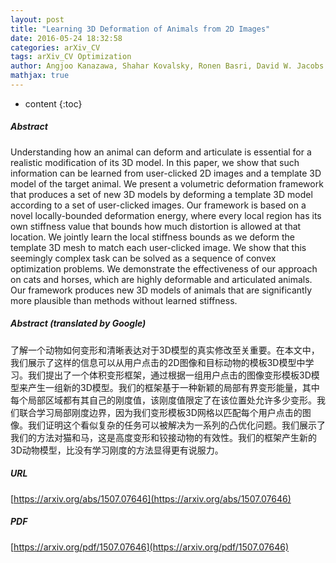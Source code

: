 ```yaml
---
layout: post
title: "Learning 3D Deformation of Animals from 2D Images"
date: 2016-05-24 18:32:58
categories: arXiv_CV
tags: arXiv_CV Optimization
author: Angjoo Kanazawa, Shahar Kovalsky, Ronen Basri, David W. Jacobs
mathjax: true
---
```


* content
{:toc}

##### Abstract
Understanding how an animal can deform and articulate is essential for a realistic modification of its 3D model. In this paper, we show that such information can be learned from user-clicked 2D images and a template 3D model of the target animal. We present a volumetric deformation framework that produces a set of new 3D models by deforming a template 3D model according to a set of user-clicked images. Our framework is based on a novel locally-bounded deformation energy, where every local region has its own stiffness value that bounds how much distortion is allowed at that location. We jointly learn the local stiffness bounds as we deform the template 3D mesh to match each user-clicked image. We show that this seemingly complex task can be solved as a sequence of convex optimization problems. We demonstrate the effectiveness of our approach on cats and horses, which are highly deformable and articulated animals. Our framework produces new 3D models of animals that are significantly more plausible than methods without learned stiffness.

##### Abstract (translated by Google)
了解一个动物如何变形和清晰表达对于3D模型的真实修改至关重要。在本文中，我们展示了这样的信息可以从用户点击的2D图像和目标动物的模板3D模型中学习。我们提出了一个体积变形框架，通过根据一组用户点击的图像变形模板3D模型来产生一组新的3D模型。我们的框架基于一种新颖的局部有界变形能量，其中每个局部区域都有其自己的刚度值，该刚度值限定了在该位置处允许多少变形。我们联合学习局部刚度边界，因为我们变形模板3D网格以匹配每个用户点击的图像。我们证明这个看似复杂的任务可以被解决为一系列的凸优化问题。我们展示了我们的方法对猫和马，这是高度变形和铰接动物的有效性。我们的框架产生新的3D动物模型，比没有学习刚度的方法显得更有说服力。

##### URL
[https://arxiv.org/abs/1507.07646](https://arxiv.org/abs/1507.07646)

##### PDF
[https://arxiv.org/pdf/1507.07646](https://arxiv.org/pdf/1507.07646)

